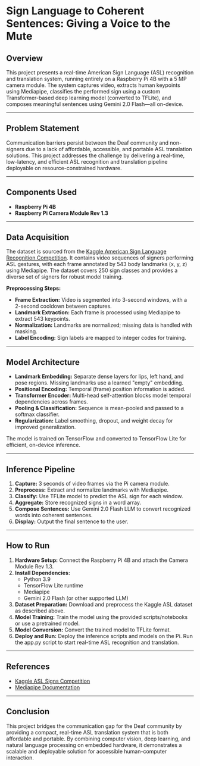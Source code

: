 # Sign Language to Coherent Sentences: Giving a Voice to the Mute

## Overview

This project presents a real-time American Sign Language (ASL) recognition and translation system, running entirely on a Raspberry Pi 4B with a 5 MP camera module. The system captures video, extracts human keypoints using Mediapipe, classifies the performed sign using a custom Transformer-based deep learning model (converted to TFLite), and composes meaningful sentences using Gemini 2.0 Flash—all on-device.

---

## Problem Statement

Communication barriers persist between the Deaf community and non-signers due to a lack of affordable, accessible, and portable ASL translation solutions. This project addresses the challenge by delivering a real-time, low-latency, and efficient ASL recognition and translation pipeline deployable on resource-constrained hardware.

---

## Components Used

- **Raspberry Pi 4B**
- **Raspberry Pi Camera Module Rev 1.3**

---

## Data Acquisition

The dataset is sourced from the [Kaggle American Sign Language Recognition Competition](https://www.kaggle.com/competitions/asl-signs). It contains video sequences of signers performing ASL gestures, with each frame annotated by 543 body landmarks (x, y, z) using Mediapipe. The dataset covers 250 sign classes and provides a diverse set of signers for robust model training.

**Preprocessing Steps:**
- **Frame Extraction:** Video is segmented into 3-second windows, with a 2-second cooldown between captures.
- **Landmark Extraction:** Each frame is processed using Mediapipe to extract 543 keypoints.
- **Normalization:** Landmarks are normalized; missing data is handled with masking.
- **Label Encoding:** Sign labels are mapped to integer codes for training.

---

## Model Architecture

- **Landmark Embedding:** Separate dense layers for lips, left hand, and pose regions. Missing landmarks use a learned "empty" embedding.
- **Positional Encoding:** Temporal (frame) position information is added.
- **Transformer Encoder:** Multi-head self-attention blocks model temporal dependencies across frames.
- **Pooling & Classification:** Sequence is mean-pooled and passed to a softmax classifier.
- **Regularization:** Label smoothing, dropout, and weight decay for improved generalization.

The model is trained on TensorFlow and converted to TensorFlow Lite for efficient, on-device inference.

---

## Inference Pipeline

1. **Capture:** 3 seconds of video frames via the Pi camera module.
2. **Preprocess:** Extract and normalize landmarks with Mediapipe.
3. **Classify:** Use TFLite model to predict the ASL sign for each window.
4. **Aggregate:** Store recognized signs in a word array.
5. **Compose Sentences:** Use Gemini 2.0 Flash LLM to convert recognized words into coherent sentences.
6. **Display:** Output the final sentence to the user.

---

## How to Run

1. **Hardware Setup:** Connect the Raspberry Pi 4B and attach the Camera Module Rev 1.3.
2. **Install Dependencies:**
   - Python 3.9
   - TensorFlow Lite runtime
   - Mediapipe
   - Gemini 2.0 Flash (or other supported LLM)
3. **Dataset Preparation:** Download and preprocess the Kaggle ASL dataset as described above.
4. **Model Training:** Train the model using the provided scripts/notebooks or use a pretrained model.
5. **Model Conversion:** Convert the trained model to TFLite format.
6. **Deploy and Run:** Deploy the inference scripts and models on the Pi. Run the app.py script to start real-time ASL recognition and translation.


---

## References

- [Kaggle ASL Signs Competition](https://www.kaggle.com/competitions/asl-signs)
- [Mediapipe Documentation](https://ai.google.dev/edge/mediapipe/solutions/guide)

---

## Conclusion

This project bridges the communication gap for the Deaf community by providing a compact, real-time ASL translation system that is both affordable and portable. By combining computer vision, deep learning, and natural language processing on embedded hardware, it demonstrates a scalable and deployable solution for accessible human-computer interaction.

